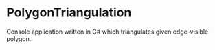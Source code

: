 # PolygonTriangulation
Console application written in C# which triangulates given edge-visible polygon.
